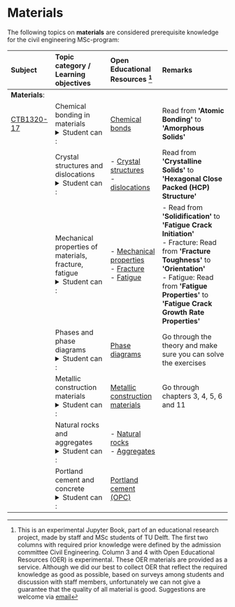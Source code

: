 # Materials

The following topics on **materials** are considered prerequisite knowledge for the civil engineering MSc-program:

|Subject|Topic category / Learning objectives  | Open Educational Resources [^1] |Remarks| 
|:------|:--------|:---------------------------|:------------------|
| **Materials**:     |||
 [CTB1320-17](https://studiegids.tudelft.nl/a101_displayCourse.do?course_id=61974)                                                                                                                            | Chemical bonding in materials <details><summary>Student can :</summary> - Understand atomic properties, bonds and their impact on material characteristics. </details> |[Chemical bonds](https://www.nde-ed.org/Physics/Materials/Structure/bonds.xhtml)|Read from <b>'Atomic Bonding'</b> to <b>'Amorphous Solids'</b> |
|                      | Crystal structures and dislocations  <details><summary>Student can :</summary> - Understand crystals, dislocations and their impact on material characteristics. </details>                                                                                                                                                                       |- [Crystal structures](https://www.nde-ed.org/Physics/Materials/Structure/solidstate.xhtml) <br>- [dislocations](https://www.nde-ed.org/Physics/Materials/Structure/crystal_defects.xhtml) |Read from <b>'Crystalline Solids'</b> to <b>'Hexagonal Close Packed (HCP) Structure'</b>
|                     | Mechanical properties of materials, fracture, fatigue <details><summary>Student can :</summary> - Understand fracture: types, energy, Griffith's equation derivation. <br> - Stress concentrations, toughness, design, testing, fatigue. </details>                                                                                                                                          | - [Mechanical properties](https://www.nde-ed.org/Physics/Materials/Mechanical/Mechanical.xhtml)<br>- [Fracture](https://www.nde-ed.org/Physics/Materials/Mechanical/FractureToughness.xhtml)<br>- [Fatigue](https://www.nde-ed.org/Physics/Materials/Mechanical/Fatigue.xhtml)                              |- Read from <b>'Solidification'</b> to <b>'Fatigue Crack Initiation'</b> <br>- Fracture: Read from <b>'Fracture Toughness'</b> to <b>'Orientation'</b>  <br>- Fatigue: Read from <b>'Fatigue Properties'</b> to <b>'Fatigue Crack Growth Rate Properties'</b>
|                      | Phases and phase diagrams <details><summary>Student can :</summary> -  Tell importance of phase diagrams, relate to microstructure and mechanical properties of materials. Define and apply lever rule. <br> - Summarize characteristics of main Portland cement phases. </details>                                                                                                                                                                       |[Phase diagrams](https://www.grantadesign.com/download/pdf/edupack2015/Teach_Yourself_Phase_Diagrams_and_Phase_Transformations.pdf)   |Go through the theory and make sure you can solve the exercises  
|                      | Metallic construction materials <details><summary>Student can :</summary> -  Understand properties of different metallic construction materials</details>                                                                                                                                          |                                 [Metallic construction materials](http://i-rep.emu.edu.tr:8080/xmlui/bitstream/handle/11129/2370/CIVL284%20LECTURE%20NOTES%202015.pdf?sequence=1)| Go through chapters 3, 4, 5, 6 and 11
 |                    |Natural rocks and aggregates <details><summary>Student can :</summary> -   Make distinction between Rock vs aggregate . <br> - Have understanding in aggregate fineness modulus, size, grading and grading curve.  <br> -  Define aggregate physical properties.</details>    |                                                                                                                                                                    - [Natural rocks ](https://education.nationalgeographic.org/resource/rock-cycle/)<br>- [Aggregates ](https://www.cement.org/cement-concrete/concrete-materials/aggregates) | |
|                      | Portland cement and concrete <details><summary>Student can :</summary> - define Portland cement (OPC) <br>- understands difference between hydraulic vs non-hydraulic binders. <br>- Define: concrete paste, mortar, aggregate, Cement phases, hydration, strength development. <br>- Understand: concrete components, admixtures, W/C ratio, strength, porosity.</details>                                                                                                                                                                  |[Portland cement (OPC)](https://www.cement.org/cement-concrete/how-cement-is-made)     |

[^1]: This is an experimental Jupyter Book, part of an educational research project, made by staff and MSc students of TU Delft. The first two columns with required prior knowledge were defined by the admission committee Civil Engineering. Column 3 and 4 with Open Educational Resources (OER) is experimental. These OER materials are provided as a service. Although we did our best to collect OER that reflect the required knowledge as good as possible, based on surveys among students and discussion with staff members, unfortunately we can not give a guarantee that the quality of all material is good. Suggestions are welcome via [email](mailto:h.r.schipper@tudelft.nl?subject=PRE-for-CEM-suggestions)

